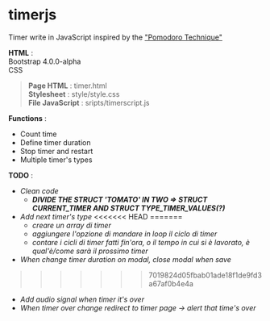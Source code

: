 # timerjs
Timer write in JavaScript inspired by the ["Pomodoro Technique"](https://en.wikipedia.org/wiki/Pomodoro_Technique)  

**HTML** :   
Bootstrap 4.0.0-alpha  
CSS 

> **Page HTML** : timer.html  
> **Stylesheet** : style/style.css   
> **File JavaScript** : sripts/timerscript.js 

**Functions** :  
- Count time    
- Define timer duration  
- Stop timer and restart    
- Multiple timer's types  

**TODO** :   
- *Clean code* 
  - ***DIVIDE THE STRUCT 'TOMATO' IN TWO => STRUCT CURRENT_TIMER AND STRUCT TYPE_TIMER_VALUES(?)***
- *Add next timer's type*
<<<<<<< HEAD
=======
  - *creare un array di timer*
  - *aggiungere l'opzione di mandare in loop il ciclo di timer*
  - *contare i cicli di timer fatti fin'ora, o il tempo in cui si è lavorato, è qual'è/come sarà il prossimo timer*
- *When change timer duration on modal, close modal when save*    
>>>>>>> 7019824d05fbab01ade18f1de9fd3a67af0b4e4a
- *Add audio signal when timer it's over*
- *When timer over change redirect to timer page -> alert that time's over*
